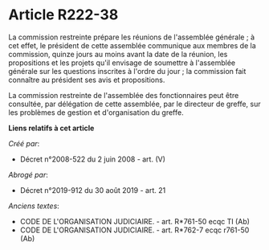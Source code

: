 # Article R222-38

La commission restreinte prépare les réunions de l'assemblée générale ; à cet effet, le président de cette assemblée
communique aux membres de la commission, quinze jours au moins avant la date de la réunion, les propositions et les projets
qu'il envisage de soumettre à l'assemblée générale sur les questions inscrites à l'ordre du jour ; la commission fait
connaître au président ses avis et propositions.

La commission restreinte de l'assemblée des fonctionnaires peut être consultée, par délégation de cette assemblée, par le
directeur de greffe, sur les problèmes de gestion et d'organisation du greffe.

**Liens relatifs à cet article**

_Créé par_:

  - Décret n°2008-522 du 2 juin 2008 - art. (V)

_Abrogé par_:

  - Décret n°2019-912 du 30 août 2019 - art. 21

_Anciens textes_:

  - CODE DE L'ORGANISATION JUDICIAIRE. - art. R*761-50 ecqc TI (Ab)
  - CODE DE L'ORGANISATION JUDICIAIRE. - art. R*762-7 ecqc r761-50 (Ab)
